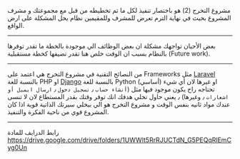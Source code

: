 مشروع التخرج (2) هو باختصار تنفيذ لكل ما تم تخطيطه من قبل مع مجموعتك و مشرف المشروع بحيث في نهاية الترم تعرض للمشرف
وللمقيمين نظام يحل المشكلة على ارض الواقع.

---
بعض الأحيان تواجهك مشكلة ان بعض الوظائف الي موجودة بالخطة ما تقدر توفرها بالنظام بسبب ان الوقت خلص هنا تقدر تضيفها كخطة
مستقبلية (Future work).

---
من النصائح التقنية في مشروع التخرج هي اعتمد على Frameworks مثل [Laravel](https://laravel.com/) بالنسبة للغة PHP
او [Django](https://www.djangoproject.com/) بالنسبة للغة Python او غيرها لان أي شيء (أساسي) تحتاجه راح يكون موجود فيها
مثل (`أنشاء حساب` ٫ `تسجيل دخول` ٫ `ارسال ايميل أو اشعارات` ٫ وغيرها) ٫ يعني حاول تخلي هدفك انك توفر وقتك بقدر المستطاع
لان لا تنسى عندك مواد ثانيه بنفس الوقت و مشروع التخرج هو الي بيخلي سيرتك الذاتية قوية اذا كان المشروع قوي من ناحية
الفكرة والتنفيذ.

---
رابط الدرايف للمادة
https://drive.google.com/drive/folders/1UWWlt5RrRJUCTdN_G5PEQqRlEmCyg0Un
